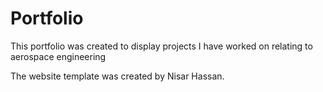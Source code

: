 # Portfolio
This portfolio was created to display projects I have worked on relating to aerospace engineering

The website template was created by Nisar Hassan.
